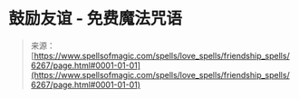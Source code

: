 <!--yml

category: 未分类

date: 2024-06-12 18:40:50

-->

# 鼓励友谊 - 免费魔法咒语

> 来源：[https://www.spellsofmagic.com/spells/love_spells/friendship_spells/6267/page.html#0001-01-01](https://www.spellsofmagic.com/spells/love_spells/friendship_spells/6267/page.html#0001-01-01)
